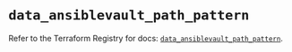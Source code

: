 # `data_ansiblevault_path_pattern`

Refer to the Terraform Registry for docs: [`data_ansiblevault_path_pattern`](https://registry.terraform.io/providers/meilleursagents/ansiblevault/3.0.1/docs/data-sources/path_pattern).
